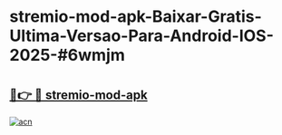 # stremio-mod-apk-Baixar-Gratis-Ultima-Versao-Para-Android-IOS-2025-#6wmjm

# <h2><a href="https://ainizakaria.my?title=stremio-mod-apk&ref=24M">🔗👉 🔴 stremio-mod-apk</a></h2>

[![acn](https://github.com/user-attachments/assets/0f9c940e-d8b0-45ae-aac7-cd30a18b3e1c)](https://ainizakaria.my?title=stremio-mod-apk&ref=24M)

